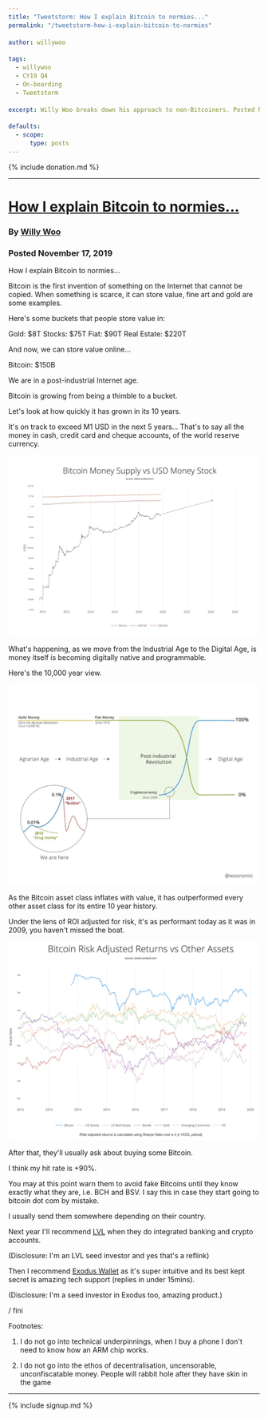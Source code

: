 ```yaml
---
title: "Tweetstorm: How I explain Bitcoin to normies..."
permalink: "/tweetstorm-how-i-explain-bitcoin-to-normies" 

author: willywoo

tags:
  - willywoo
  - CY19 Q4
  - On-boarding
  - Tweetstorm

excerpt: Willy Woo breaks down his approach to non-Bitcoiners. Posted November 17, 2019.

defaults:
  - scope:
      type: posts
---
```


{% include donation.md %}

***

# [How I explain Bitcoin to normies...](https://twitter.com/woonomic/status/1196256830743142400)
### By [Willy Woo](https://twitter.com/woonomic/)
### Posted November 17, 2019

How I explain Bitcoin to normies...

Bitcoin is the first invention of something on the Internet that cannot be copied. When something is scarce, it can store value, fine art and gold are some examples.

Here's some buckets that people store value in:

Gold: $8T
Stocks: $75T
Fiat: $90T
Real Estate: $220T

And now, we can store value online...

Bitcoin: $150B

We are in a post-industrial Internet age.

Bitcoin is growing from being a thimble to a bucket.

Let's look at how quickly it has grown in its 10 years. 

It's on track to exceed M1 USD in the next 5 years... That's to say all the money in cash, credit card and cheque accounts, of the world reserve currency.

![](/assets/images/cy19/cy19m11/ww1.png)

What's happening, as we move from the Industrial Age to the Digital Age, is money itself is becoming digitally native and programmable.

Here's the 10,000 year view.

![](/assets/images/cy19/cy19m11/ww2.png)

As the Bitcoin asset class inflates with value, it has outperformed every other asset class for its entire 10 year history.

Under the lens of ROI adjusted for risk, it's as performant today as it was in 2009, you haven't missed the boat.

![](/assets/images/cy19/cy19m11/ww3.png)

After that, they'll usually ask about buying some Bitcoin. 

I think my hit rate is +90%.

You may at this point warn them to avoid fake Bitcoins until they know exactly what they are, i.e. BCH and BSV. I say this in case they start going to bitcoin dot com by mistake.

I usually send them somewhere depending on their country.

Next year I'll recommend [LVL](https://lvl.co/woo/) when they do integrated banking and crypto accounts.

(Disclosure: I'm an LVL seed investor and yes that's a reflink)

Then I recommend [Exodus Wallet](https://www.exodus.io/) as it's super intuitive and its best kept secret is amazing tech support (replies in under 15mins). 

(Disclosure: I'm a seed investor in Exodus too, amazing product.)

/ fini

Footnotes:

1) I do not go into technical underpinnings, when I buy a phone I don't need to know how an ARM chip works.

2) I do not go into the ethos of decentralisation, uncensorable, unconfiscatable money. People will rabbit hole after they have skin in the game

***

{% include signup.md %}
